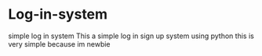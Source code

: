 # Log-in-system
simple log in system
This a simple log in sign up system using python 
this is very simple because im newbie
